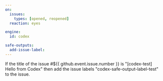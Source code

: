```yaml
---
on:
  issues:
    types: [opened, reopened]
  reaction: eyes

engine: 
  id: codex

safe-outputs:
  add-issue-label:
---
```


If the title of the issue #${{ github.event.issue.number }} is "[codex-test] Hello from Codex" then add the issue labels "codex-safe-output-label-test" to the issue.

